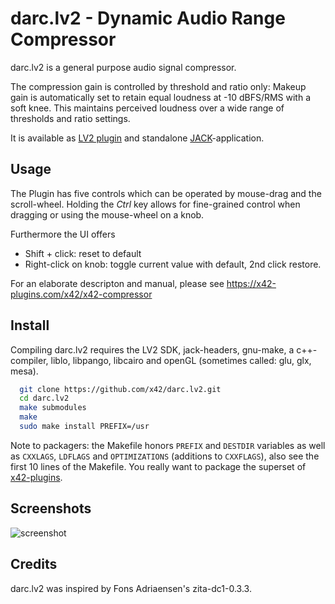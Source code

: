 darc.lv2 - Dynamic Audio Range Compressor
=========================================

darc.lv2 is a general purpose audio signal compressor.

The compression gain is controlled by threshold and ratio only:
Makeup gain is automatically set to retain equal loudness at -10 dBFS/RMS with a soft knee.
This maintains perceived loudness over a wide range of thresholds and ratio settings.

It is available as [LV2 plugin](http://lv2plug.in/) and standalone [JACK](http://jackaudio.org/)-application.

Usage
-----

The Plugin has five controls which can be operated by mouse-drag and the scroll-wheel.
Holding the _Ctrl_ key allows for fine-grained control when dragging or using the mouse-wheel on a knob.

Furthermore the UI offers
*   Shift + click: reset to default
*   Right-click on knob: toggle current value with default, 2nd click restore.

For an elaborate descripton and manual, please see https://x42-plugins.com/x42/x42-compressor

Install
-------

Compiling darc.lv2 requires the LV2 SDK, jack-headers, gnu-make, a c++-compiler,
liblo, libpango, libcairo and openGL (sometimes called: glu, glx, mesa).

```bash
  git clone https://github.com/x42/darc.lv2.git
  cd darc.lv2
  make submodules
  make
  sudo make install PREFIX=/usr
```

Note to packagers: the Makefile honors `PREFIX` and `DESTDIR` variables as well
as `CXXLAGS`, `LDFLAGS` and `OPTIMIZATIONS` (additions to `CXXFLAGS`), also
see the first 10 lines of the Makefile.
You really want to package the superset of [x42-plugins](https://github.com/x42/x42-plugins).

Screenshots
-----------

![screenshot](https://raw.github.com/x42/darc.lv2/master/img/darc.png "DARC LV2 GUI")

Credits
-------

darc.lv2 was inspired by Fons Adriaensen's zita-dc1-0.3.3.
